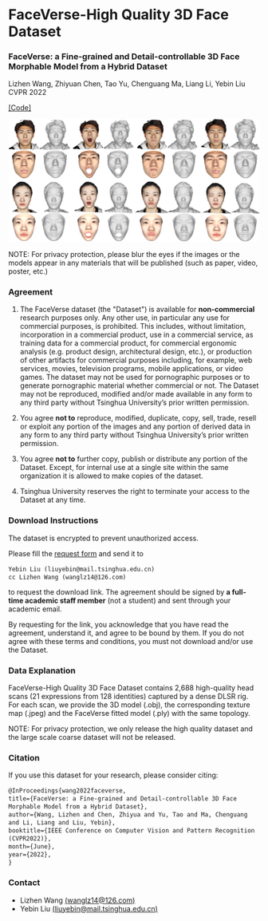 # FaceVerse-High Quality 3D Face Dataset 
### FaceVerse: a Fine-grained and Detail-controllable 3D Face Morphable Model from a Hybrid Dataset
Lizhen Wang, Zhiyuan Chen, Tao Yu, Chenguang Ma, Liang Li, Yebin Liu  CVPR 2022

[[Code]](https://github.com/LizhenWangT/FaceVerse)

![teaser](./faceverse.jpg)

NOTE: For privacy protection, please blur the eyes if the images or the models appear in any materials that will be published (such as paper, video, poster, etc.)

### Agreement
1. The FaceVerse dataset (the "Dataset") is available for **non-commercial** research purposes only. Any other use, in particular any use for commercial purposes, is prohibited. This includes, without limitation, incorporation in a commercial product, use in a commercial service, as training data for a commercial product, for commercial ergonomic analysis (e.g. product design, architectural design, etc.), or production of other artifacts for commercial purposes including, for example, web services, movies, television programs, mobile applications, or video games. The dataset may not be used for pornographic purposes or to generate pornographic material whether commercial or not. The Dataset may not be reproduced, modified and/or made available in any form to any third party without Tsinghua University’s prior written permission.

2. You agree **not to** reproduce, modified, duplicate, copy, sell, trade, resell or exploit any portion of the images and any portion of derived data in any form to any third party without Tsinghua University’s prior written permission.

3. You agree **not to** further copy, publish or distribute any portion of the Dataset. Except, for internal use at a single site within the same organization it is allowed to make copies of the dataset.

4. Tsinghua University reserves the right to terminate your access to the Dataset at any time.


### Download Instructions 
The dataset is encrypted to prevent unauthorized access.

Please fill the [request form](./FaceVerse_Agreement.pdf) and send it to 
```
Yebin Liu (liuyebin@mail.tsinghua.edu.cn)
cc Lizhen Wang (wanglz14@126.com) 
```
to request the download link. The agreement should be signed by **a full-time academic staff member** (not a student) and sent through your academic email.

By requesting for the link, you acknowledge that you have read the agreement, understand it, and agree to be bound by them. If you do not agree with these terms and conditions, you must not download and/or use the Dataset.


### Data Explanation
FaceVerse-High Quality 3D Face Dataset contains 2,688 high-quality head scans (21 expressions from 128 identities) captured by a dense DLSR rig.
For each scan, we provide the 3D model (.obj), the corresponding texture map (.jpeg) and the FaceVerse fitted model (.ply) with the same topology.

NOTE: For privacy protection, we only release the high quality dataset and the large scale coarse dataset will not be released.

### Citation
If you use this dataset for your research, please consider citing:
```
@InProceedings{wang2022faceverse,
title={FaceVerse: a Fine-grained and Detail-controllable 3D Face Morphable Model from a Hybrid Dataset},
author={Wang, Lizhen and Chen, Zhiyua and Yu, Tao and Ma, Chenguang and Li, Liang and Liu, Yebin},
booktitle={IEEE Conference on Computer Vision and Pattern Recognition (CVPR2022)},
month={June},
year={2022},
}
```

### Contact
- Lizhen Wang [(wanglz14@126.com)](wanglz14@126.com)
- Yebin Liu [(liuyebin@mail.tsinghua.edu.cn)](mailto:liuyebin@mail.tsinghua.edu.cn)
